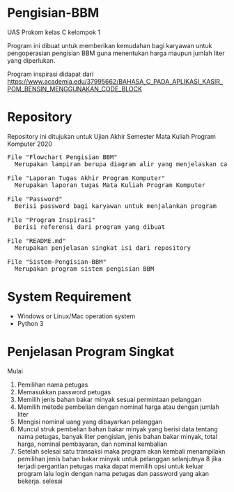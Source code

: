 # Pengisian-BBM
UAS Prokom kelas C kelompok 1

Program ini dibuat untuk memberikan kemudahan bagi karyawan untuk pengoperasian pengisian BBM guna menentukan harga maupun jumlah liter yang diperlukan.

Program inspirasi didapat dari https://www.academia.edu/37995662/BAHASA_C_PADA_APLIKASI_KASIR_POM_BENSIN_MENGGUNAKAN_CODE_BLOCK

# Repository
Repository ini ditujukan untuk Ujian Akhir Semester Mata Kuliah Program Komputer 2020
<pre>
File "Flowchart Pengisian BBM"
  Merupakan lampiran berupa diagram alir yang menjelaskan cara kerja program

File "Laporan Tugas Akhir Program Komputer"
  Merupakan laporan tugas Mata Kuliah Program Komputer

File "Password"
  Berisi password bagi karyawan untuk menjalankan program

File "Program Inspirasi"
  Berisi referensi dari program yang dibuat

File "README.md"
  Merupakan penjelasan singkat isi dari repository
  
File "Sistem-Pengisian-BBM"
  Merupakan program sistem pengisian BBM
</pre>

# System Requirement
- Windows or Linux/Mac operation system
- Python 3

# Penjelasan Program Singkat
Mulai
1. Pemilihan nama petugas
2. Memasukkan password petugas
3. Memilih jenis bahan bakar minyak sesuai permintaan pelanggan
4. Memilih metode pembelian dengan nominal harga atau dengan jumlah liter
5. Mengisi nominal uang yang dibayarkan pelanggan
6. Muncul struk pembelian bahan bakar minyak yang berisi data tentang nama petugas, banyak liter pengisian, jenis bahan bakar minyak, total harga, nominal pembayaran, dan nominal kembalian
7. Setelah selesai satu transaksi maka program akan kembali menampilakn pemilihan jenis bahan bakar minyak untuk pelanggan selanjutnya
8 jika terjadi pergantian petugas maka dapat memilih opsi untuk keluar program lalu login dengan nama petugas dan password yang akan bekerja.
selesai

